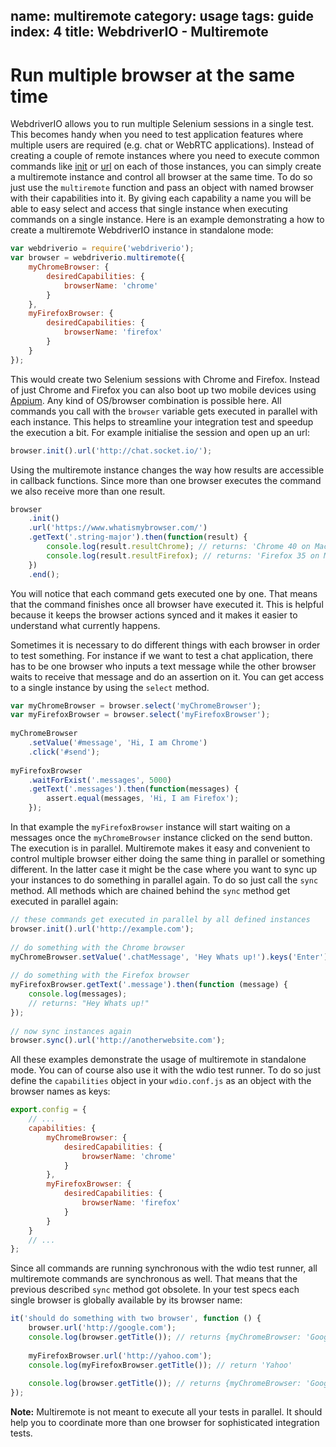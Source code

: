 name: multiremote
category: usage
tags: guide
index: 4
title: WebdriverIO - Multiremote
---

Run multiple browser at the same time
=====================================

WebdriverIO allows you to run multiple Selenium sessions in a single test. This becomes handy when you need to test application features where multiple users are required (e.g. chat or WebRTC applications). Instead of creating a couple of remote instances where you need to execute common commands like [init](http://webdriver.io/api/protocol/init.html) or [url](http://webdriver.io/api/protocol/url.html) on each of those instances, you can simply create a multiremote instance and control all browser at the same time. To do so just use the `multiremote` function and pass an object with named browser with their capabilities into it. By giving each capability a name you will be able to easy select and access that single instance when executing commands on a single instance. Here is an example demonstrating a how to create a multiremote WebdriverIO instance in standalone mode:

```js
var webdriverio = require('webdriverio');
var browser = webdriverio.multiremote({
    myChromeBrowser: {
        desiredCapabilities: {
            browserName: 'chrome'
        }
    },
    myFirefoxBrowser: {
        desiredCapabilities: {
            browserName: 'firefox'
        }
    }
});
```

This would create two Selenium sessions with Chrome and Firefox. Instead of just Chrome and Firefox you can also boot up two mobile devices using [Appium](http://appium.io/). Any kind of OS/browser combination is possible here. All commands you call with the `browser` variable gets executed in parallel with each instance. This helps to streamline your integration test and speedup the execution a bit. For example initialise the session and open up an url:

```js
browser.init().url('http://chat.socket.io/');
```

Using the multiremote instance changes the way how results are accessible in callback functions. Since more than one browser executes the command we also receive more than one result.

```js
browser
    .init()
    .url('https://www.whatismybrowser.com/')
    .getText('.string-major').then(function(result) {
        console.log(result.resultChrome); // returns: 'Chrome 40 on Mac OS X (Yosemite)'
        console.log(result.resultFirefox); // returns: 'Firefox 35 on Mac OS X (Yosemite)'
    })
    .end();
```

You will notice that each command gets executed one by one. That means that the command finishes once all browser have executed it. This is helpful because it keeps the browser actions synced and it makes it easier to understand what currently happens.

Sometimes it is necessary to do different things with each browser in order to test something. For instance if we want to test a chat application, there has to be one browser who inputs a text message while the other browser waits to receive that message and do an assertion on it. You can get access to a single instance by using the `select` method.

```js
var myChromeBrowser = browser.select('myChromeBrowser');
var myFirefoxBrowser = browser.select('myFirefoxBrowser');
 
myChromeBrowser
    .setValue('#message', 'Hi, I am Chrome')
    .click('#send');
 
myFirefoxBrowser
    .waitForExist('.messages', 5000)
    .getText('.messages').then(function(messages) {
        assert.equal(messages, 'Hi, I am Firefox');
    });
```

In that example the `myFirefoxBrowser` instance will start waiting on a messages once the `myChromeBrowser` instance clicked on the send button. The execution is in parallel. Multiremote makes it easy and convenient to control multiple browser either doing the same thing in parallel or something different. In the latter case it might be the case where you want to sync up your instances to do something in parallel again. To do so just call the `sync` method. All methods which are chained behind the `sync` method get executed in parallel again:

```js
// these commands get executed in parallel by all defined instances
browser.init().url('http://example.com');
 
// do something with the Chrome browser
myChromeBrowser.setValue('.chatMessage', 'Hey Whats up!').keys('Enter')
 
// do something with the Firefox browser
myFirefoxBrowser.getText('.message').then(function (message) {
    console.log(messages);
    // returns: "Hey Whats up!"
});
 
// now sync instances again
browser.sync().url('http://anotherwebsite.com');
```

All these examples demonstrate the usage of multiremote in standalone mode. You can of course also use it with the wdio test runner. To do so just define the `capabilities` object in your `wdio.conf.js` as an object with the browser names as keys:

```js
export.config = {
    // ...
    capabilities: {
        myChromeBrowser: {
            desiredCapabilities: {
                browserName: 'chrome'
            }
        },
        myFirefoxBrowser: {
            desiredCapabilities: {
                browserName: 'firefox'
            }
        }        
    }
    // ...
};
```

Since all commands are running synchronous with the wdio test runner, all multiremote commands are synchronous as well. That means that the previous described `sync` method got obsolete. In your test specs each single browser is globally available by its browser name:

```js
it('should do something with two browser', function () {
    browser.url('http://google.com');
    console.log(browser.getTitle()); // returns {myChromeBrowser: 'Google', myFirefoxBrowser: 'Google'}
 
    myFirefoxBrowser.url('http://yahoo.com');
    console.log(myFirefoxBrowser.getTitle()); // return 'Yahoo'
 
    console.log(browser.getTitle()); // returns {myChromeBrowser: 'Google', myFirefoxBrowser: 'Yahoo'}
});
```

__Note:__ Multiremote is not meant to execute all your tests in parallel. It should help you to coordinate more than one browser for sophisticated integration tests.
